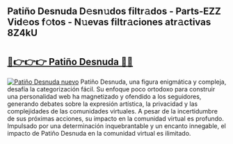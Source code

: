 ## Patiño Desnuda D𝚎sn𝚞dos filtr𝚊dos - Parts-EZZ Vid𝚎os f𝚘tos - N𝚞evas filtr𝚊ciones atr𝚊ctivas 8Z4kU

# <h2><a href="http://mb4yyr.tromn.icu/?c=Pati%c3%b1o+Desnuda">🔗👉👉👉 Patiño Desnuda 🔗🔗</a></h2>

[![Patiño Desnuda nuevo](https://i.imgur.com/pEAQMta.gif)](http://mb4yyr.tromn.icu/?c=Pati%c3%b1o+Desnuda)
Patiño Desnuda, una figura enigmática y compleja, desafía la categorización fácil. Su enfoque poco ortodoxo para construir una personalidad web ha magnetizado y ofendido a los seguidores, generando debates sobre la expresión artística, la privacidad y las complejidades de las comunidades virtuales. A pesar de la incertidumbre de sus próximas acciones, su impacto en la comunidad virtual es profundo. Impulsado por una determinación inquebrantable y un encanto innegable, el impacto de Patiño Desnuda en la comunidad virtual es ilimitado.
